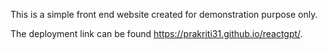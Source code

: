 This is a simple front end website created for demonstration purpose only. 

The deployment link can be found https://prakriti31.github.io/reactgpt/. 
